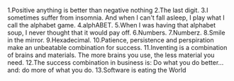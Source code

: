 1.Positive anything is better than negative nothing
2.The last digit.
3.I sometimes suffer from insomnia. And when I can't fall asleep, I play what I call the alphabet game.
4.alphABET.
5.When I was having that alphabet soup, I never thought that it would pay off.
6.Numbers.
7.Numberz.
8.Smile in the mirror.
9.Hexadecimal.
10.Patience, persistence and perspiration make an unbeatable combination for success.
11.Inventing is a combination of brains and materials. The more brains you use, the less material you need.
12.The success combination in business is: Do what you do better... and: do more of what you do.
13.Software is eating the World
